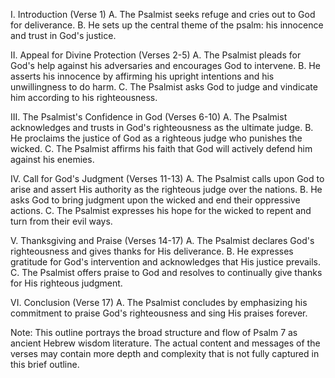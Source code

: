 I. Introduction (Verse 1)
A. The Psalmist seeks refuge and cries out to God for deliverance.
B. He sets up the central theme of the psalm: his innocence and trust in God's justice.

II. Appeal for Divine Protection (Verses 2-5)
A. The Psalmist pleads for God's help against his adversaries and encourages God to intervene.
B. He asserts his innocence by affirming his upright intentions and his unwillingness to do harm.
C. The Psalmist asks God to judge and vindicate him according to his righteousness.

III. The Psalmist's Confidence in God (Verses 6-10)
A. The Psalmist acknowledges and trusts in God's righteousness as the ultimate judge.
B. He proclaims the justice of God as a righteous judge who punishes the wicked.
C. The Psalmist affirms his faith that God will actively defend him against his enemies.

IV. Call for God's Judgment (Verses 11-13)
A. The Psalmist calls upon God to arise and assert His authority as the righteous judge over the nations.
B. He asks God to bring judgment upon the wicked and end their oppressive actions.
C. The Psalmist expresses his hope for the wicked to repent and turn from their evil ways.

V. Thanksgiving and Praise (Verses 14-17)
A. The Psalmist declares God's righteousness and gives thanks for His deliverance.
B. He expresses gratitude for God's intervention and acknowledges that His justice prevails.
C. The Psalmist offers praise to God and resolves to continually give thanks for His righteous judgment.

VI. Conclusion (Verse 17)
A. The Psalmist concludes by emphasizing his commitment to praise God's righteousness and sing His praises forever.

Note: This outline portrays the broad structure and flow of Psalm 7 as ancient Hebrew wisdom literature. The actual content and messages of the verses may contain more depth and complexity that is not fully captured in this brief outline.